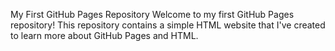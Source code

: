 My First GitHub Pages Repository
Welcome to my first GitHub Pages repository! This repository contains a simple HTML website that I've created to learn more about GitHub Pages and HTML.



